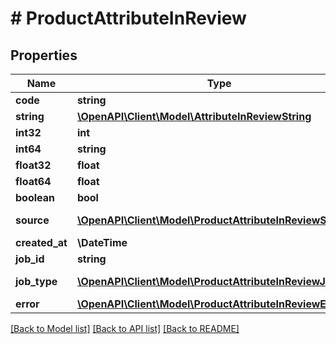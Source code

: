 # # ProductAttributeInReview


## Properties 


Name | Type | Description | Notes
------------ | ------------- | ------------- | -------------
**code**| **string** |   | [optional]
**string**| [**\OpenAPI\Client\Model\AttributeInReviewString**](AttributeInReviewString.md) |   | [optional]
**int32**| **int** |   | [optional]
**int64**| **string** |   | [optional]
**float32**| **float** |   | [optional]
**float64**| **float** |   | [optional]
**boolean**| **bool** |   | [optional]
**source**| [**\OpenAPI\Client\Model\ProductAttributeInReviewSource**](ProductAttributeInReviewSource.md) |  for more information please, see Model/ProductAttributeInReviewSource.php  | [optional]
**created_at**| **\DateTime** |   | [optional]
**job_id**| **string** |   | [optional]
**job_type**| [**\OpenAPI\Client\Model\ProductAttributeInReviewJobType**](ProductAttributeInReviewJobType.md) |  for more information please, see Model/ProductAttributeInReviewJobType.php  | [optional]
**error**| [**\OpenAPI\Client\Model\ProductAttributeInReviewError**](ProductAttributeInReviewError.md) |   | [optional]


[[Back to Model list]](../../README.md#models) [[Back to API list]](../../README.md#endpoints) [[Back to README]](../../README.md)

